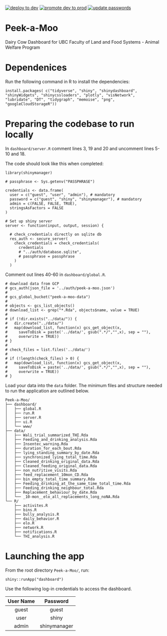 <!-- badges: start -->
[![deploy to dev](https://github.com/UBC-AWP/Peek-a-Moo/actions/workflows/deploy.yml/badge.svg)](https://github.com/UBC-AWP/Peek-a-Moo/actions/workflows/deploy.yml) [![promote dev to prod](https://github.com/UBC-AWP/Peek-a-Moo/actions/workflows/prod-release.yml/badge.svg)](https://github.com/UBC-AWP/Peek-a-Moo/actions/workflows/prod-release.yml) [![update passwords](https://github.com/UBC-AWP/Peek-a-Moo/actions/workflows/update-passwords.yml/badge.svg)](https://github.com/UBC-AWP/Peek-a-Moo/actions/workflows/update-passwords.yml)
<!-- badges: end -->

# Peek-a-Moo
Dairy Cow Dashboard for UBC Faculty of Land and Food Systems - Animal Welfare Program

# Dependenices
Run the following command in R to install the dependencies:

`install.packages(
c("tidyverse",
"shiny",
"shinydashboard",
"shinyWidgets",
"shinycssloaders",
"plotly",
"visNetwork",
"lubridate",
"DT",
"tidygraph",
"memoise",
"png",
"googleCloudStorageR"))`

# Preparing the codebase to run locally
In `dashboard/server.R` comment lines 3, 19 and 20 and uncomment lines 5-10 and 18.

The code should look like this when completed:
```{r}
library(shinymanager)

# passphrase <- Sys.getenv("PASSPHRASE")

credentials <- data.frame(
  user = c("guest", "user", "admin"), # mandatory
  password = c("guest", "shiny", "shinymanager"), # mandatory
  admin = c(FALSE, FALSE, TRUE),
  stringsAsFactors = FALSE
)

# Set up shiny server
server <- function(input, output, session) {
  
  # check_credentials directly on sqlite db
  res_auth <- secure_server(
    check_credentials = check_credentials(
      credentials
      # "../auth/database.sqlite",
      # passphrase = passphrase
    )
  )
```

Comment out lines 40-60 in `dashboard/global.R`.
```{r, attr.source='.numberLines startFrom="39"'}
# download data from GCP
# gcs_auth(json_file = '../auth/peek-a-moo.json')
# 
# gcs_global_bucket("peek-a-moo-data")
# 
# objects <- gcs_list_objects()
# download_list <- grep("*.Rda", objects$name, value = TRUE)
# 
# if (!dir.exists("../data/")) {
#   dir.create("../data/")
#   map(download_list, function(x) gcs_get_object(x,
#     saveToDisk = paste('../data/', gsub(".*/","",x), sep = ""),
#     overwrite = TRUE))
# }
# 
# check_files = list.files('../data/')
# 
# if (!length(check_files) > 0) {
#   map(download_list, function(x) gcs_get_object(x,
#     saveToDisk = paste('../data/', gsub(".*/","",x), sep = ""),
#     overwrite = TRUE))
# }
```

Load your data into the `data` folder. The minimum files and structure needed to run the application are outlined below.
```
Peek-a-Moo/
├── dashboard/
│   ├── global.R
│   ├── run.R
│   ├── server.R
│   ├── ui.R
│   └── www/
├── data/
│   ├── Wali_trial_summarized_THI.Rda
│   ├── Feeding_and_drinking_analysis.Rda
│   ├── Insentec_warning.Rda
│   ├── duration_for_each_bout.Rda
│   ├── lying_standing_summary_by_date.Rda
│   ├── synchronized_lying_total_time.Rda
│   ├── Cleaned_drinking_original_data.Rda
│   ├── Cleaned_feeding_original_data.Rda
│   ├── non_nutritive_visits.Rda
│   ├── feed_replacement_10mon_CD.Rda
│   ├── bin_empty_total_time_summary.Rda
│   ├── Feeding_drinking_at_the_same_time_total_time.Rda
│   ├── Feeding_drinking_neighbour_total.Rda
│   ├── Replacement_behaviour_by_date.Rda
│   └── _10-mon__elo_all_replacements_long_noNA.Rda
└── R/
    ├── activites.R
    ├── bins.R
    ├── bully_analysis.R
    ├── daily_behavior.R
    ├── elo.R
    ├── network.R
    ├── notifications.R
    └── THI_analysis.R
```

# Launching the app
From the root directory `Peek-a-Moo/`, run: 

`shiny::runApp("dashboard")`

Use the following log-in credentials to access the dashboard.

| User Name |   Password   |
|:---------:|:------------:|
|   guest   |     guest    |
|    user   |     shiny    |
|   admin   | shinymanager |
